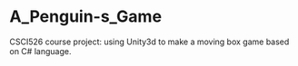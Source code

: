 # A_Penguin-s_Game
CSCI526 course project: using Unity3d to make a moving box game based on C# language.
